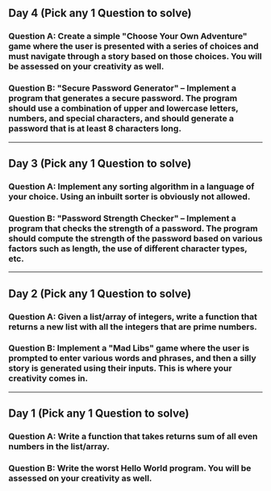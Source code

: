 ## Day 4 (Pick any 1 Question to solve)
### Question A: Create a simple "Choose Your Own Adventure" game where the user is presented with a series of choices and must navigate through a story based on those choices. You will be assessed on your creativity as well.
### Question B: "Secure Password Generator" – Implement a program that generates a secure password. The program should use a combination of upper and lowercase letters, numbers, and special characters, and should generate a password that is at least 8 characters long.
---
## Day 3 (Pick any 1 Question to solve)
### Question A: Implement any sorting algorithm in a language of your choice. Using an inbuilt sorter is obviously not allowed.
### Question B: "Password Strength Checker" – Implement a program that checks the strength of a password. The program should compute the strength of the password based on various factors such as length, the use of different character types, etc.
---
## Day 2 (Pick any 1 Question to solve)
### Question A: Given a list/array of integers, write a function that returns a new list with all the integers that are prime numbers.
### Question B: Implement a "Mad Libs" game where the user is prompted to enter various words and phrases, and then a silly story is generated using their inputs. This is where your creativity comes in. 
---
## Day 1 (Pick any 1 Question to solve)
### Question A: Write a function that takes returns sum of all even numbers in the list/array.
### Question B: Write the worst Hello World program. You will be assessed on your creativity as well.
